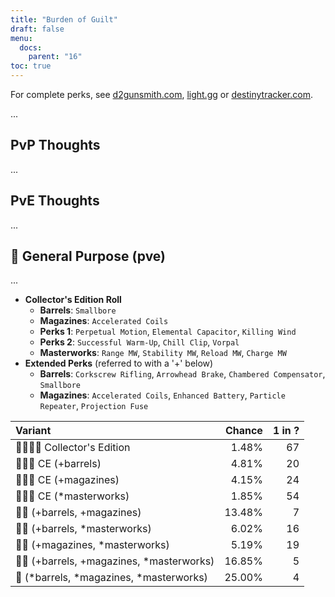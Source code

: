 ```yaml
---
title: "Burden of Guilt"
draft: false
menu:
  docs:
    parent: "16"
toc: true
---
```


For complete perks, see [d2gunsmith.com](https://d2gunsmith.com/w/933455006), [light.gg](https://www.light.gg/db/items/933455006) or [destinytracker.com](https://destinytracker.com/destiny-2/db/items/933455006).

...

## PvP Thoughts

...

## PvE Thoughts

...

## 👾 General Purpose (pve)

...

* **Collector's Edition Roll**
  * **Barrels**: `Smallbore`
  * **Magazines**: `Accelerated Coils`
  * **Perks 1**: `Perpetual Motion`, `Elemental Capacitor`, `Killing Wind`
  * **Perks 2**: `Successful Warm-Up`, `Chill Clip`, `Vorpal`
  * **Masterworks**: `Range MW`, `Stability MW`, `Reload MW`, `Charge MW`
* **Extended Perks** (referred to with a '+' below)
  * **Barrels**: `Corkscrew Rifling`, `Arrowhead Brake`, `Chambered Compensator`, `Smallbore`
  * **Magazines**: `Accelerated Coils`, `Enhanced Battery`, `Particle Repeater`, `Projection Fuse`

| Variant | Chance | 1 in ? |
|:-|-:|-:|
| 👾👾👾🌟 Collector's Edition | 1.48% | 67 |
| 👾👾👾 CE (+barrels) | 4.81% | 20 |
| 👾👾👾 CE (+magazines) | 4.15% | 24 |
| 👾👾👾 CE (*masterworks) | 1.85% | 54 |
| 👾👾 (+barrels, +magazines) | 13.48% | 7 |
| 👾👾 (+barrels, *masterworks) | 6.02% | 16 |
| 👾👾 (+magazines, *masterworks) | 5.19% | 19 |
| 👾👾 (+barrels, +magazines, *masterworks) | 16.85% | 5 |
| 👾 (*barrels, *magazines, *masterworks) | 25.00% | 4 |
